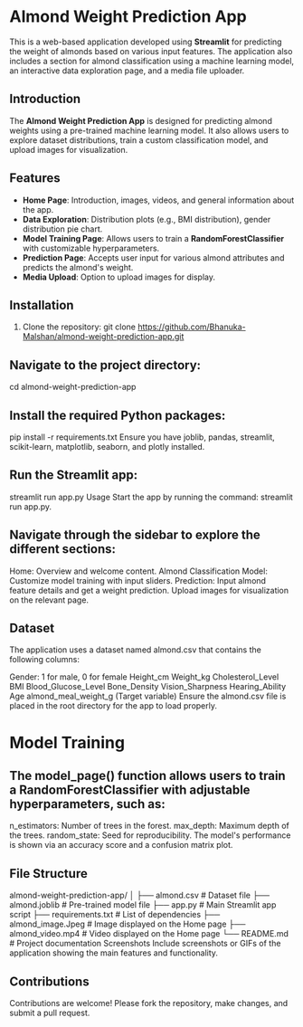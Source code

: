 # Almond Weight Prediction App
This is a web-based application developed using **Streamlit** for predicting the weight of almonds based on various input features. The application also includes a section for almond classification using a machine learning model, an interactive data exploration page, and a media file uploader.


## Introduction
The **Almond Weight Prediction App** is designed for predicting almond weights using a pre-trained machine learning model. It also allows users to explore dataset distributions, train a custom classification model, and upload images for visualization.


## Features
- **Home Page**: Introduction, images, videos, and general information about the app.
- **Data Exploration**: Distribution plots (e.g., BMI distribution), gender distribution pie chart.
- **Model Training Page**: Allows users to train a **RandomForestClassifier** with customizable hyperparameters.
- **Prediction Page**: Accepts user input for various almond attributes and predicts the almond's weight.
- **Media Upload**: Option to upload images for display.


## Installation
1. Clone the repository:
   git clone https://github.com/Bhanuka-Malshan/almond-weight-prediction-app.git
 

## Navigate to the project directory:
cd almond-weight-prediction-app


## Install the required Python packages:
pip install -r requirements.txt
Ensure you have joblib, pandas, streamlit, scikit-learn, matplotlib, seaborn, and plotly installed.


## Run the Streamlit app:
streamlit run app.py
Usage
Start the app by running the command: streamlit run app.py.


## Navigate through the sidebar to explore the different sections:
Home: Overview and welcome content.
Almond Classification Model: Customize model training with input sliders.
Prediction: Input almond feature details and get a weight prediction.
Upload images for visualization on the relevant page.


## Dataset
The application uses a dataset named almond.csv that contains the following columns:


Gender: 1 for male, 0 for female
Height_cm
Weight_kg
Cholesterol_Level
BMI
Blood_Glucose_Level
Bone_Density
Vision_Sharpness
Hearing_Ability
Age
almond_meal_weight_g (Target variable)
Ensure the almond.csv file is placed in the root directory for the app to load properly.


# Model Training
## The model_page() function allows users to train a RandomForestClassifier with adjustable hyperparameters, such as:


n_estimators: Number of trees in the forest.
max_depth: Maximum depth of the trees.
random_state: Seed for reproducibility.
The model's performance is shown via an accuracy score and a confusion matrix plot.


## File Structure
almond-weight-prediction-app/
│
├── almond.csv                   # Dataset file
├── almond.joblib                # Pre-trained model file
├── app.py                       # Main Streamlit app script
├── requirements.txt             # List of dependencies
├── almond_image.Jpeg            # Image displayed on the Home page
├── almond_video.mp4             # Video displayed on the Home page
└── README.md                    # Project documentation
Screenshots
Include screenshots or GIFs of the application showing the main features and functionality.


## Contributions
Contributions are welcome! Please fork the repository, make changes, and submit a pull request.
